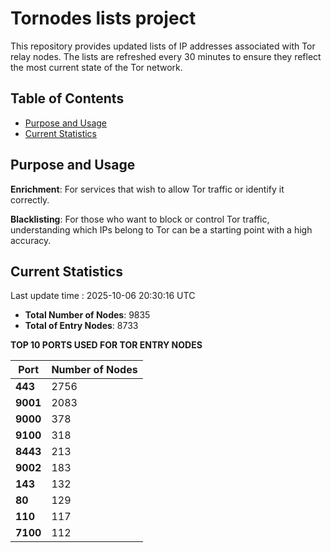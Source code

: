 # Tornodes lists project

This repository provides updated lists of IP addresses associated with Tor relay nodes. The lists are refreshed every 30 minutes to ensure they reflect the most current state of the Tor network.

## Table of Contents

- [Purpose and Usage](#purpose-and-usage)
- [Current Statistics](#current-statistics)


## Purpose and Usage

**Enrichment**: For services that wish to allow Tor traffic or identify it correctly.

**Blacklisting**: For those who want to block or control Tor traffic, understanding which IPs belong to Tor can be a starting point with a high accuracy.

## Current Statistics

Last update time : 2025-10-06 20:30:16 UTC

- **Total Number of Nodes**: 9835
- **Total of Entry Nodes**: 8733

**TOP 10 PORTS USED FOR TOR ENTRY NODES**

| **Port** | **Number of Nodes** |
|------|-----------------|
| **443**   | 2756  |
| **9001**   | 2083  |
| **9000**   | 378  |
| **9100**   | 318  |
| **8443**   | 213  |
| **9002**   | 183  |
| **143**   | 132  |
| **80**   | 129  |
| **110**   | 117  |
| **7100**   | 112  |

